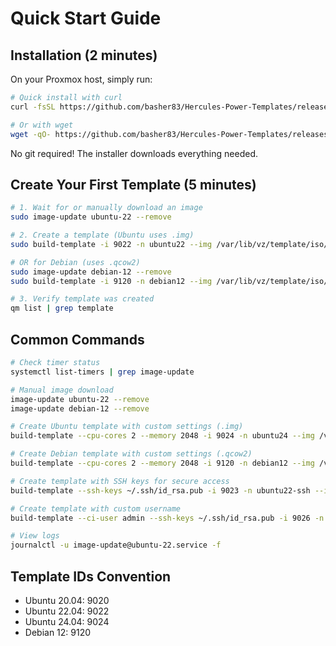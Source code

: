 # Quick Start Guide

## Installation (2 minutes)

On your Proxmox host, simply run:

```bash
# Quick install with curl
curl -fsSL https://github.com/basher83/Hercules-Power-Templates/releases/latest/download/install.sh | sudo bash

# Or with wget
wget -qO- https://github.com/basher83/Hercules-Power-Templates/releases/latest/download/install.sh | sudo bash
```

No git required! The installer downloads everything needed.

## Create Your First Template (5 minutes)

```bash
# 1. Wait for or manually download an image
sudo image-update ubuntu-22 --remove

# 2. Create a template (Ubuntu uses .img)
sudo build-template -i 9022 -n ubuntu22 --img /var/lib/vz/template/iso/ubuntu-22.04-server-cloudimg-amd64.img

# OR for Debian (uses .qcow2)
sudo image-update debian-12 --remove
sudo build-template -i 9120 -n debian12 --img /var/lib/vz/template/iso/debian-12-generic-amd64.qcow2

# 3. Verify template was created
qm list | grep template
```

## Common Commands

```bash
# Check timer status
systemctl list-timers | grep image-update

# Manual image download
image-update ubuntu-22 --remove
image-update debian-12 --remove

# Create Ubuntu template with custom settings (.img)
build-template --cpu-cores 2 --memory 2048 -i 9024 -n ubuntu24 --img /var/lib/vz/template/iso/ubuntu-24.04-server-cloudimg-amd64.img

# Create Debian template with custom settings (.qcow2)
build-template --cpu-cores 2 --memory 2048 -i 9120 -n debian12 --img /var/lib/vz/template/iso/debian-12-generic-amd64.qcow2

# Create template with SSH keys for secure access
build-template --ssh-keys ~/.ssh/id_rsa.pub -i 9023 -n ubuntu22-ssh --img /var/lib/vz/template/iso/ubuntu-22.04-server-cloudimg-amd64.img

# Create template with custom username
build-template --ci-user admin --ssh-keys ~/.ssh/id_rsa.pub -i 9026 -n admin-template --img /var/lib/vz/template/iso/ubuntu-22.04-server-cloudimg-amd64.img

# View logs
journalctl -u image-update@ubuntu-22.service -f
```

## Template IDs Convention

- Ubuntu 20.04: 9020
- Ubuntu 22.04: 9022
- Ubuntu 24.04: 9024
- Debian 12: 9120
